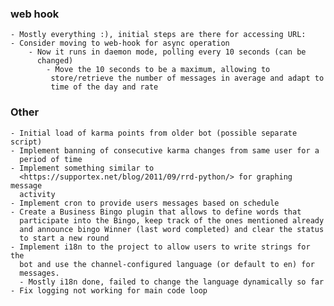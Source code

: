 ### web hook
    - Mostly everything :), initial steps are there for accessing URL:
    - Consider moving to web-hook for async operation
        - Now it runs in daemon mode, polling every 10 seconds (can be
          changed)
            - Move the 10 seconds to be a maximum, allowing to
             store/retrieve the number of messages in average and adapt to
             time of the day and rate

### Other
    - Initial load of karma points from older bot (possible separate script)
    - Implement banning of consecutive karma changes from same user for a
      period of time
    - Implement something similar to
      <https://supportex.net/blog/2011/09/rrd-python/> for graphing message
      activity
    - Implement cron to provide users messages based on schedule
    - Create a Business Bingo plugin that allows to define words that
      participate into the Bingo, keep track of the ones mentioned already
      and announce bingo Winner (last word completed) and clear the status
      to start a new round
    - Implement i18n to the project to allow users to write strings for the
      bot and use the channel-configured language (or default to en) for 
      messages.
      - Mostly i18n done, failed to change the language dynamically so far
    - Fix logging not working for main code loop
